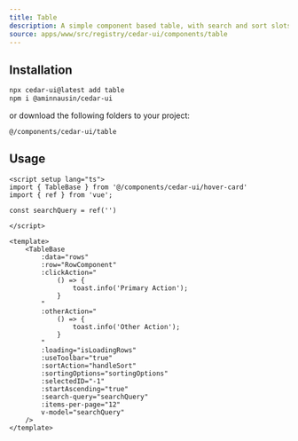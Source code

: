 ```yaml
---
title: Table
description: A simple component based table, with search and sort slots.
source: apps/www/src/registry/cedar-ui/components/table
---
```


<ComponentPreview name="TableDemo" />

## Installation

 ```bash
npx cedar-ui@latest add table
npm i @aminnausin/cedar-ui
```

or download the following folders to your project:

`@/components/cedar-ui/table`

## Usage

```vue
<script setup lang="ts">
import { TableBase } from '@/components/cedar-ui/hover-card'
import { ref } from 'vue';

const searchQuery = ref('')

</script>

<template>
    <TableBase
        :data="rows"
        :row="RowComponent"
        :clickAction="
            () => {
                toast.info('Primary Action');
            }
        "
        :otherAction="
            () => {
                toast.info('Other Action');
            }
        "
        :loading="isLoadingRows"
        :useToolbar="true"
        :sortAction="handleSort"
        :sortingOptions="sortingOptions"
        :selectedID="-1"
        :startAscending="true"
        :search-query="searchQuery"
        :items-per-page="12"
        v-model="searchQuery"
    />
</template>
```
